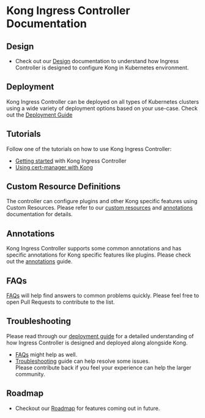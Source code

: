 # Kong Ingress Controller Documentation

## Design

- Check out our [Design][design] documentation to understand how
  Ingress Controller is
  designed to configure Kong in Kubernetes environment.

## Deployment

Kong Ingress Controller can be deployed on all types of Kubernetes clusters
using a wide variety of deployment options based on your use-case.
Check out the [Deployment Guide][deployment]

## Tutorials

Follow one of the tutorials on how to use Kong Ingress Controller:

- [Getting started](tutorials/getting-started.md) with Kong Ingress Controller
- [Using cert-manager with Kong](tutorials/cert-manager.md)

## Custom Resource Definitions

The controller can configure plugins and other Kong specific features
using Custom Resources. Please refer to our [custom resources][crd] and
[annotations][annotations] documentation for details.

## Annotations

Kong Ingress Controller supports some common annotations and
has specific annotations for Kong specific features like
plugins. Please check out the [annotations][annotations] guide.

## FAQs

[FAQs][faqs] will help find answers to common problems quickly.
Please feel free to open Pull Requests to contribute to the list.

## Troubleshooting

Please read through our [deployment guide][deployment] for a detailed
understanding of how Ingress Controller is designed and deployed
along alongside Kong.

- [FAQs][faqs] might help as well.
- [Troubleshooting][troubleshooting] guide can help
  resolve some issues.  
  Please contribute back if you feel your experience can help
  the larger community.

## Roadmap

- Checkout our [Roadmap][roadmap] for features coming out in future.

[annotations]: annotations.md
[deployment]: deployment/
[crd]: custom-resources.md
[design]: design.md
[faqs]: faq.md
[roadmap]: roadmap.md
[troubleshooting]: troubleshooting.md
